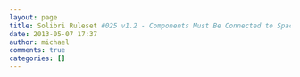 ```yaml
---
layout: page
title: Solibri Ruleset #025 v1.2 - Components Must Be Connected to Spaces
date: 2013-05-07 17:37
author: michael
comments: true
categories: []
---
```


